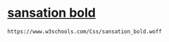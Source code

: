 # [sansation bold](#https://www.w3schools.com/Css/)
```https://www.w3schools.com/Css/sansation_bold.woff```
